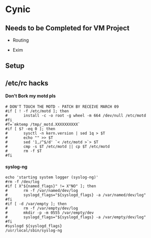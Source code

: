 # Cynic

## Needs to be Completed for VM Project


*  Routing

*  Exim


## Setup

## /etc/rc hacks

#### Don't Bork my motd pls

	
	# DON'T TOUCH THE MOTD - PATCH BY RECEIVE MARCH 09
	#if [ ! -f /etc/motd ]; then
	#       install -c -o root -g wheel -m 664 /dev/null /etc/motd
	#fi
	#T=`mktemp /tmp/_motd.XXXXXXXXXX`
	#if [ $? -eq 0 ]; then
	#       sysctl -n kern.version | sed 1q > $T
	#       echo "" >> $T
	#       sed '1,/^$/d' `< /etc/motd >`> $T
	#       cmp -s $T /etc/motd || cp $T /etc/motd
	#       rm -f $T
	#fi

#### syslog-ng

	
	echo 'starting system logger (syslog-ng)'
	#rm -f /dev/log
	#if [ X"${named_flags}" != X"NO" ]; then
	#       rm -f /var/named/dev/log
	#       syslogd_flags="${syslogd_flags} -a /var/named/dev/log"
	#fi
	#if [ -d /var/empty ]; then
	#       rm -f /var/empty/dev/log
	#       mkdir -p -m 0555 /var/empty/dev
	#       syslogd_flags="${syslogd_flags} -a /var/empty/dev/log"
	#fi
	#syslogd ${syslogd_flags}
	/usr/local/sbin/syslog-ng


